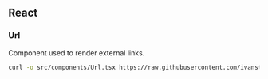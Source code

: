 ## React

### Url
Component used to render external links.
```bash
curl -o src/components/Url.tsx https://raw.githubusercontent.com/ivanstan/woodpecker/main/react/Url.tsx
```
